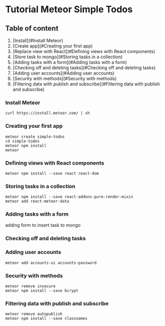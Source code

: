 # Tutorial Meteor Simple Todos

## Table of content
1. [Install](#Install Meteor)
2. [Create app](#Creating your first app)
3. [Replace view with React](#Defining views with React components)
4. [Store task to mongo](#Storing tasks in a collection)
5. [Adding tasks with a form](#Adding tasks with a form)
6. [Checking off and deleting tasks](#Checking off and deleting tasks)
7. [Adding user accounts](#Adding user accounts)
8. [Security with methods](#Security with methods)
9. [Filtering data with publish and subscribe](#Filtering data with publish and subscribe)

### Install Meteor
```
curl https://install.meteor.com/ | sh
```

### Creating your first app
```
meteor create simple-todos
cd simple-todos
meteor npm install
meteor
```

### Defining views with React components
```
meteor npm install --save react react-dom
```

### Storing tasks in a collection
```
meteor npm install --save react-addons-pure-render-mixin
meteor add react-meteor-data
```

### Adding tasks with a form
adding form to insert task to mongo

### Checking off and deleting tasks

### Adding user accounts
```
meteor add accounts-ui accounts-password
```

### Security with methods
```
meteor remove insecure
meteor npm install --save bcrypt
```

### Filtering data with publish and subscribe
```
meteor remove autopublish
meteor npm install --save classnames
```
